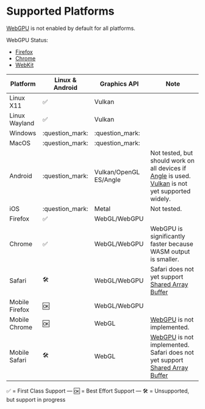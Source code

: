 # Supported Platforms

[WebGPU](https://caniuse.com/webgpu) is not enabled by default for all platforms.

WebGPU Status:
* [Firefox](https://github.com/gpuweb/gpuweb/wiki/Implementation-Status#firefox-and-servo)
* [Chrome](https://chromestatus.com/feature/6213121689518080)
* [WebKit](https://webkit.org/status/#specification-webgpu)

| Platform       | Linux & Android     | Graphics API           | Note                                                                                                                                                                                                                           |
|----------------|---------------------|------------------------|--------------------------------------------------------------------------------------------------------------------------------------------------------------------------------------------------------------------------------|
| Linux X11      | :white_check_mark:  | Vulkan                 |                                                                                                                                                                                                                                |
| Linux Wayland  | :white_check_mark:  | Vulkan                 |                                                                                                                                                                                                                                |
| Windows        | :question_mark:     | :question_mark:        |                                                                                                                                                                                                                                |
| MacOS          | :question_mark:     | :question_mark:        |                                                                                                                                                                                                                                |
| Android        | :question_mark:     | Vulkan/OpenGL ES/Angle | Not tested, but should work on all devices if [Angle](https://github.com/gfx-rs/wgpu/blob/master/README.md#supported-platforms) is used. [Vulkan](https://developer.android.com/about/dashboards) is not yet supported widely. |
| iOS            | :question_mark:     | Metal                  | Not tested.                                                                                                                                                                                                                    |
| Firefox        | :white_check_mark:  | WebGL/WebGPU           |                                                                                                                                                                                                                                |
| Chrome         | :white_check_mark:  | WebGL/WebGPU           | WebGPU is significantly faster because WASM output is smaller.                                                                                                                                                                 |
| Safari         | :hammer_and_wrench: | WebGL/WebGPU           | Safari does not yet support [Shared Array Buffer](https://caniuse.com/sharedarraybuffer)                                                                                                                                       |
| Mobile Firefox | :ok:                | WebGL/WebGPU           |                                                                                                                                                                                                                                |
| Mobile Chrome  | :ok:                | WebGL                  | [WebGPU](https://caniuse.com/webgpu) is not implemented.                                                                                                                                                                       |
| Mobile Safari  | :hammer_and_wrench: | WebGL                  | [WebGPU](https://caniuse.com/webgpu) is not implemented. Safari does not yet support [Shared Array Buffer](https://caniuse.com/sharedarraybuffer)                                                                              |

:white_check_mark: = First Class Support — :ok: = Best Effort Support — :hammer_and_wrench: = Unsupported, but support
in progress
